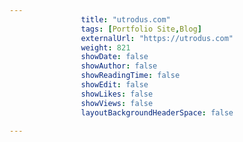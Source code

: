 ---
                title: "utrodus.com"
                tags: [Portfolio Site,Blog]
                externalUrl: "https://utrodus.com"
                weight: 821
                showDate: false
                showAuthor: false
                showReadingTime: false
                showEdit: false
                showLikes: false
                showViews: false
                layoutBackgroundHeaderSpace: false
                ---
